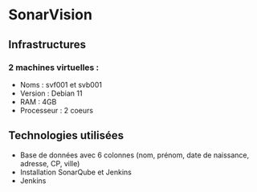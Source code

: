 # SonarVision

## Infrastructures

### 2 machines virtuelles :
* Noms : svf001 et svb001
* Version : Debian 11
* RAM : 4GB
* Processeur : 2 coeurs


## Technologies utilisées

* Base de données avec 6 colonnes (nom, prénom, date de naissance, adresse, CP, ville)
* Installation SonarQube et Jenkins
* Jenkins

